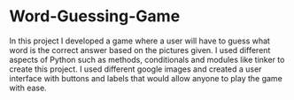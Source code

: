 # Word-Guessing-Game
In this project I developed a game where a user will have to guess what word is the correct answer based on the pictures given. I used different aspects of Python such as methods, conditionals and modules like tinker to create this project. I used different google images and created a user interface with buttons and labels that would allow anyone to play the game with ease.

